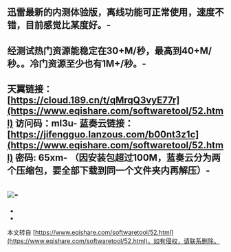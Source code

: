 迅雷最新的内测体验版，离线功能可正常使用，速度不错，目前感觉比某度好。-
-
经测试热门资源能稳定在30+M/秒，最高到40+M/秒。。冷门资源至少也有1M+/秒。-
-
天翼链接：[https://cloud.189.cn/t/qMrqQ3vyE77r](https://www.eqishare.com/softwaretool/52.html) 访问码：ml3u-
蓝奏云链接：[https://jifengguo.lanzous.com/b00nt3z1c](https://www.eqishare.com/softwaretool/52.html) 密码: 65xm-
（因安装包超过100M，蓝奏云分为两个压缩包，要全部下载到同一个文件夹内再解压）-
-
![](https://imgconvert.csdnimg.cn/aHR0cHM6Ly9hdHRhY2guNTJwb2ppZS5jbi9mb3J1bS8yMDIwMDgvMDUvMTQzNjA5cmMwdG94NHRla21td2Rtby5wbmc?x-oss-process=image/format,png)-
-
-

-

本文转自 [https://www.eqishare.com/softwaretool/52.html](https://www.eqishare.com/softwaretool/52.html)，如有侵权，请联系删除。